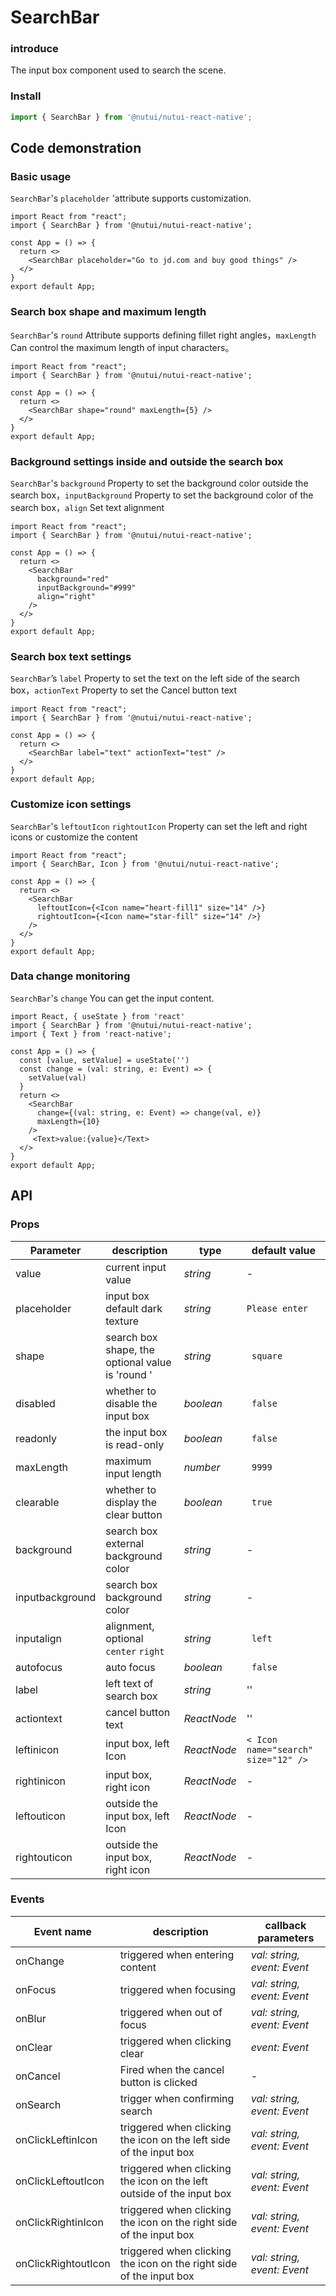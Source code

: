 #  SearchBar

### introduce

The input box component used to search the scene.

### Install

```javascript
import { SearchBar } from '@nutui/nutui-react-native';

```

## Code demonstration

### Basic usage

`SearchBar`'s `placeholder` 'attribute supports customization.

```SnackPlayer
import React from "react";
import { SearchBar } from '@nutui/nutui-react-native';

const App = () => {
  return <>
    <SearchBar placeholder="Go to jd.com and buy good things" />
  </>
}
export default App;
```

### Search box shape and maximum length

`SearchBar`'s `round` Attribute supports defining fillet right angles，`maxLength` Can control the maximum length of input characters。

```SnackPlayer
import React from "react";
import { SearchBar } from '@nutui/nutui-react-native';

const App = () => {
  return <>
    <SearchBar shape="round" maxLength={5} />
  </>
}
export default App;
```


### Background settings inside and outside the search box

`SearchBar`'s `background` Property to set the background color outside the search box，`inputBackground` Property to set the background color of the search box，`align` Set text alignment

```SnackPlayer
import React from "react";
import { SearchBar } from '@nutui/nutui-react-native';

const App = () => {
  return <>
    <SearchBar
      background="red"
      inputBackground="#999"
      align="right"
    />
  </>
}
export default App;
```

### Search box text settings

`SearchBar`’s `label` Property to set the text on the left side of the search box，`actionText` Property to set the Cancel button text

```SnackPlayer
import React from "react";
import { SearchBar } from '@nutui/nutui-react-native';

const App = () => {
  return <>
    <SearchBar label="text" actionText="test" />
  </>
}
export default App;

```


### Customize icon settings

`SearchBar`'s `leftoutIcon` `rightoutIcon` Property can set the left and right icons or customize the content

```SnackPlayer
import React from "react";
import { SearchBar, Icon } from '@nutui/nutui-react-native';

const App = () => {
  return <>
    <SearchBar
      leftoutIcon={<Icon name="heart-fill1" size="14" />}
      rightoutIcon={<Icon name="star-fill" size="14" />}
    />
  </>
}
export default App;

```



### Data change monitoring

`SearchBar`'s `change` You can get the input content.

```SnackPlayer
import React, { useState } from 'react'
import { SearchBar } from '@nutui/nutui-react-native';
import { Text } from 'react-native';

const App = () => {
  const [value, setValue] = useState('')
  const change = (val: string, e: Event) => {
    setValue(val)
  }
  return <>
    <SearchBar
      change={(val: string, e: Event) => change(val, e)}
      maxLength={10}
    />
     <Text>value:{value}</Text>
  </>
}
export default App;
```


## API

### Props

|Parameter | description | type | default value|
|--------------|----------------------------------|--------|------------------|
|value | current input value | _string_ | - |
|placeholder | input box default dark texture | _string_ | ` Please enter `|
|shape | search box shape, the optional value is 'round '| _string_ | ` square` |
|disabled | whether to disable the input box | _boolean_ | ` false` |
|readonly | the input box is read-only | _boolean_ | ` false` |
|maxLength | maximum input length | _number_ | ` 9999` |
|clearable | whether to display the clear button | _boolean_ | ` true` |
|background | search box external background color |_string_ | - |
|inputbackground | search box background color |_string_ | - |
|inputalign | alignment, optional `center` `right` | _string_ | ` left` |
|autofocus | auto focus | _boolean_ | ` false` |
|label | left text of search box | _string_ | '' |
|actiontext | cancel button text | _ReactNode_ | '' |
|leftinicon | input box, left Icon | _ReactNode_ | `< Icon name="search" size="12" />` |
|rightinicon | input box, right icon | _ReactNode_ | - |
|leftouticon | outside the input box, left Icon | _ReactNode_ | - |
|rightouticon | outside the input box, right icon | _ReactNode_ | - |

### Events

|Event name | description | callback parameters|
|--------|----------------|--------------|
|onChange | triggered when entering content | _val: string, event: Event_ |
|onFocus | triggered when focusing | _val: string, event: Event_ |
|onBlur | triggered when out of focus | _val: string, event: Event_ |
|onClear | triggered when clicking clear | _event: Event_ |
|onCancel | Fired when the cancel button is clicked | - |
|onSearch | trigger when confirming search | _val: string, event: Event_ |
|onClickLeftinIcon | triggered when clicking the icon on the left side of the input box | _val: string, event: Event_ |
|onClickLeftoutIcon | triggered when clicking the icon on the left outside of the input box | _val: string, event: Event_ |
|onClickRightinIcon | triggered when clicking the icon on the right side of the input box | _val: string, event: Event_ |
|onClickRightoutIcon | triggered when clicking the icon on the right side of the input box | _val: string, event: Event_ |
